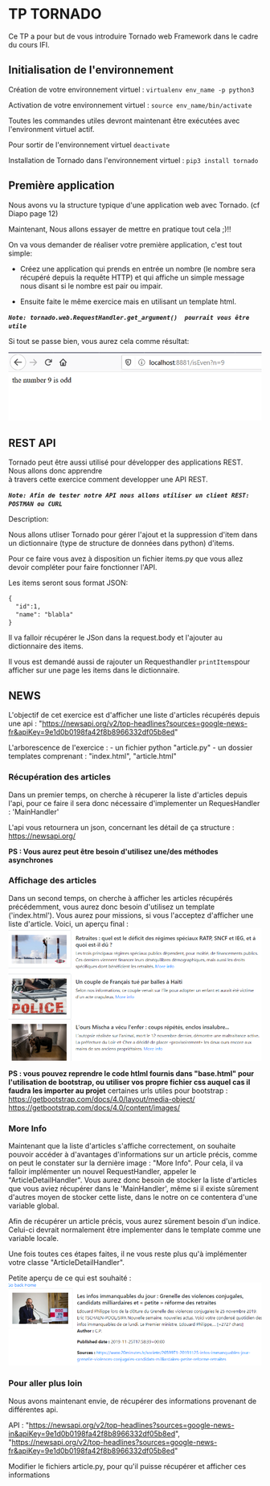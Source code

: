 # TP TORNADO

Ce TP a pour but de vous introduire Tornado web Framework dans le cadre du cours IFI.

## Initialisation de l'environnement
Création de votre environnement virtuel : `virtualenv env_name -p python3`

Activation de votre environnement virtuel : `source env_name/bin/activate`

Toutes les commandes utiles devront maintenant être exécutées avec l'environment virtuel actif.

Pour sortir de l'environnement virtuel `deactivate`

Installation de Tornado dans l'environnement virtuel : `pip3 install tornado`


## Première application

Nous avons vu la structure typique d'une application web avec Tornado. (cf Diapo page 12) 

Maintenant, Nous allons essayer de mettre en pratique tout cela ;)!!

  On va vous demander de réaliser votre première application, c'est tout simple:
  
  * Créez une application qui prends en entrée un nombre (le nombre sera récupéré depuis la requête HTTP) et qui affiche un simple message nous disant si le nombre est pair ou impair.


  * Ensuite faite le même exercice mais en utilisant un template html.
  
***`Note: tornado.web.RequestHandler.get_argument()  pourrait vous être utile`***

Si tout se passe bien, vous aurez cela comme résultat:

![result](Capture.PNG)

## REST API

Tornado peut être aussi utilisé pour développer des applications REST. Nous allons donc apprendre  
à travers cette exercice comment developper une API REST.


***`Note: Afin de tester notre API nous allons utiliser un client REST: POSTMAN ou CURL`***

Description:

Nous allons utliser Tornado pour gérer l'ajout et la suppression d'item dans un dictionnaire (type de structure de données dans python) d'items.

Pour ce faire vous avez à disposition un fichier items.py que vous allez devoir compléter pour faire fonctionner l'API.

Les items seront sous format JSON:
```
{
  "id":1,
  "name": "blabla"
}
```

Il va falloir récupérer le JSon dans la request.body et l'ajouter au dictionnaire des items.


Il vous est demandé aussi de rajouter un Requesthandler `printItems`pour afficher sur une page les items dans le dictionnaire.


## NEWS 

L'objectif de cet exercice est d'afficher une liste d'articles récupérés depuis une api : "https://newsapi.org/v2/top-headlines?sources=google-news-fr&apiKey=9e1d0b0198fa42f8b8966332df05b8ed"    

L'arborescence de l'exercice : 
    - un fichier python "article.py"
    - un dossier templates comprenant : "index.html", "article.html"

### Récupération des articles 
Dans un premier temps, on cherche à récuperer la liste d'articles depuis l'api, pour ce faire il sera donc nécessaire d'implementer un RequesHandler : 'MainHandler'

L'api vous retournera un json, concernant les détail de ça structure : https://newsapi.org/ 

**PS : Vous aurez peut être besoin d'utilisez une/des méthodes asynchrones**

### Affichage des articles
Dans un second temps, on cherche à afficher les articles récupérés précédemment, vous aurez donc besoin d'utilisez un template ('index.html'). 
Vous aurez pour missions, si vous l'acceptez d'afficher une liste d'article. Voici, un aperçu final :     
![result](article_list_rendu.PNG)


**PS : vous pouvez reprendre le code htlml fournis dans "base.html" pour l'utilisation de bootstrap, ou utiliser vos propre fichier css auquel cas il faudra les importer au projet**
certaines urls utiles pour bootstrap :    
    https://getbootstrap.com/docs/4.0/layout/media-object/   
    https://getbootstrap.com/docs/4.0/content/images/
    
### More Info 
Maintenant que la liste d'articles s'affiche correctement, on souhaite pouvoir accéder à d'avantages d'informations sur un article précis, comme on peut le constater sur la dernière image : "More Info". Pour cela, il va falloir implémenter un nouvel RequestHandler, appeler le "ArticleDetailHandler". 
Vous aurez donc besoin de stocker la liste d'articles que vous aviez récupérer dans le 'MainHandler', même si il existe sûrement d'autres moyen de stocker cette liste, dans le notre on ce contentera d'une variable global.

Afin de récupérer un article précis, vous aurez sûrement besoin d'un indice. Celui-ci devrait normalement être implementer dans le template comme une variable locale.

Une fois toutes ces étapes faites, il ne vous reste plus qu'à implémenter votre classe "ArticleDetailHandler".

Petite aperçu de ce qui est souhaité :   
![result](more_info_rendu.PNG)

### Pour aller plus loin 
Nous avons maintenant envie, de récupérer des informations provenant de différentes api. 

API :  "https://newsapi.org/v2/top-headlines?sources=google-news-in&apiKey=9e1d0b0198fa42f8b8966332df05b8ed", "https://newsapi.org/v2/top-headlines?sources=google-news-fr&apiKey=9e1d0b0198fa42f8b8966332df05b8ed"

Modifier le fichiers article.py, pour qu'il puisse récupérer et afficher ces informations
